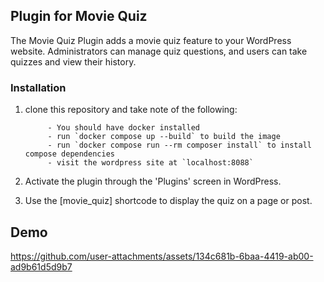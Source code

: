 ## Plugin for Movie Quiz

The Movie Quiz Plugin adds a movie quiz feature to your WordPress website. Administrators can manage quiz questions, and users can take quizzes and view their history.

### Installation

1. clone this repository and take note of the following:

   ```
        - You should have docker installed
        - run `docker compose up --build` to build the image
        - run `docker compose run --rm composer install` to install compose dependencies
        - visit the wordpress site at `localhost:8088`
    ```
3. Activate the plugin through the 'Plugins' screen in WordPress.
4. Use the [movie_quiz] shortcode to display the quiz on a page or post.

## Demo

https://github.com/user-attachments/assets/134c681b-6baa-4419-ab00-ad9b61d5d9b7

